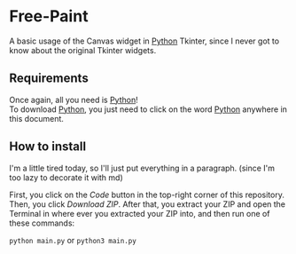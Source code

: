 # Free-Paint

A basic usage of the Canvas widget in [Python](https://www.python.org) Tkinter, since I never got to know about the original Tkinter widgets.

## Requirements

Once again, all you need is [Python](https://www.python.org)!  
To download [Python](https://www.python.org), you just need to click on the word [Python](https://www.python.org) anywhere in this document.

## How to install

I'm a little tired today, so I'll just put everything in a paragraph. (since I'm too lazy to decorate it with md)

First, you click on the *Code* button in the top-right corner of this repository. Then, you click *Download ZIP*. After that, you extract your ZIP and open the Terminal in where ever you extracted your ZIP into, and then run one of these commands:

``python main.py`` or ``python3 main.py``
